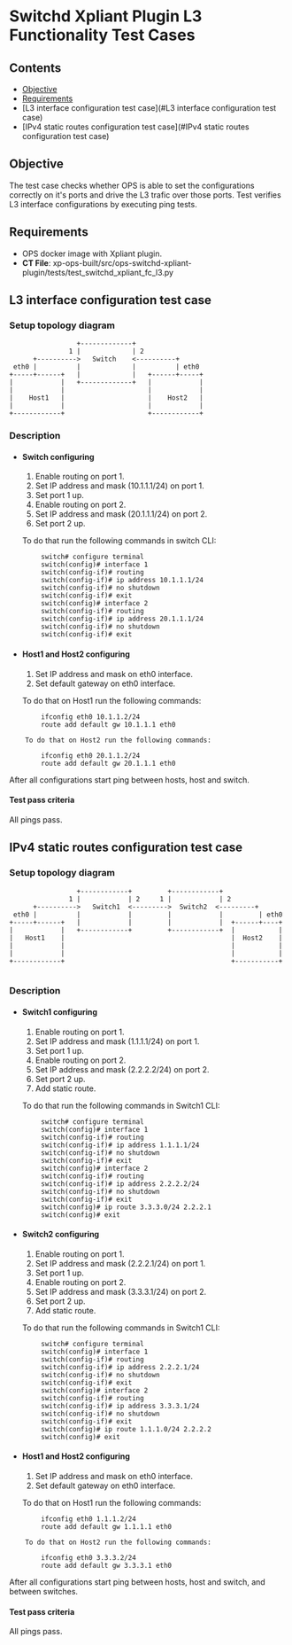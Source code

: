 # Switchd Xpliant Plugin L3 Functionality Test Cases  

## Contents  

- [Objective](#Objective)
- [Requirements](#Requirements)  
- [L3 interface configuration test case](#L3 interface configuration test case)    
- [IPv4 static routes configuration test case](#IPv4 static routes configuration test case)
   
    
    


##  Objective
The test case checks whether OPS is able to set the configurations correctly on it's ports and drive the L3 trafic over those ports. Test verifies L3 interface configurations by executing ping tests.

## Requirements
- OPS docker image with Xpliant plugin.
- **CT File**: xp-ops-built/src/ops-switchd-xpliant-plugin/tests/test_switchd_xpliant_fc_l3.py

## L3 interface configuration test case  

### Setup topology diagram  
```ditaa
                 +-------------+      
               1 |             | 2
      +---------->   Switch    <----------+
 eth0 |          |             |          | eth0
+-----+------+   |             |   +------+-----+
|            |   +-------------+   |            |
|            |                     |            |
|    Host1   |                     |    Host2   |
|            |                     |            |
+------------+                     +------------+

```
### Description  
- #### Switch configuring
    1. Enable routing on port 1.
    2. Set IP address and mask (10.1.1.1/24) on port 1.
    3. Set port 1 up.
    4. Enable routing on port 2.
    5. Set IP address and mask (20.1.1.1/24) on port 2.
    6. Set port 2 up.  
    
    To do that run the following commands in switch CLI:
    
```
        switch# configure terminal               
        switch(config)# interface 1
        switch(config-if)# routing
        switch(config-if)# ip address 10.1.1.1/24        
        switch(config-if)# no shutdown
        switch(config-if)# exit        
        switch(config)# interface 2
        switch(config-if)# routing
        switch(config-if)# ip address 20.1.1.1/24        
        switch(config-if)# no shutdown
        switch(config-if)# exit
```
- #### Host1 and Host2 configuring
    1. Set IP address and mask on eth0 interface.
    2. Set default gateway on eth0 interface.
    
          
    To do that on Host1 run the following commands:
```
        ifconfig eth0 10.1.1.2/24
        route add default gw 10.1.1.1 eth0             
```
        To do that on Host2 run the following commands:        
```
        ifconfig eth0 20.1.1.2/24
        route add default gw 20.1.1.1 eth0             
```
After all configurations start ping between hosts, host and switch.

#### Test pass criteria
All pings pass.  

## IPv4 static routes configuration test case  

### Setup topology diagram  

```ditaa
                 +------------+         +------------+
               1 |            | 2     1 |            | 2
      +---------->   Switch1  <--------->  Switch2  <---------+
 eth0 |          |            |         |            |         | eth0
+-----+------+   |            |         |            |  +------+----+
|            |   +------------+         +------------+  |           |
|   Host1    |                                          |  Host2    |
|            |                                          |           |
|            |                                          |           |
+------------+                                          +-----------+


```  
### Description  
- #### Switch1 configuring  
    1. Enable routing on port 1.
    2. Set IP address and mask (1.1.1.1/24) on port 1.
    3. Set port 1 up.
    4. Enable routing on port 2.
    5. Set IP address and mask (2.2.2.2/24) on port 2.
    6. Set port 2 up.
    7. Add static route.  
    
    To do that run the following commands in Switch1 CLI:
    
```
        switch# configure terminal               
        switch(config)# interface 1
        switch(config-if)# routing
        switch(config-if)# ip address 1.1.1.1/24        
        switch(config-if)# no shutdown
        switch(config-if)# exit        
        switch(config)# interface 2
        switch(config-if)# routing
        switch(config-if)# ip address 2.2.2.2/24        
        switch(config-if)# no shutdown
        switch(config-if)# exit
        switch(config)# ip route 3.3.3.0/24 2.2.2.1
        switch(config)# exit
```

- #### Switch2 configuring  
    1. Enable routing on port 1.
    2. Set IP address and mask (2.2.2.1/24) on port 1.
    3. Set port 1 up.
    4. Enable routing on port 2.
    5. Set IP address and mask (3.3.3.1/24) on port 2.
    6. Set port 2 up.
    7. Add static route.  
    
    To do that run the following commands in Switch1 CLI:
    
```
        switch# configure terminal               
        switch(config)# interface 1
        switch(config-if)# routing
        switch(config-if)# ip address 2.2.2.1/24        
        switch(config-if)# no shutdown
        switch(config-if)# exit        
        switch(config)# interface 2
        switch(config-if)# routing
        switch(config-if)# ip address 3.3.3.1/24        
        switch(config-if)# no shutdown
        switch(config-if)# exit
        switch(config)# ip route 1.1.1.0/24 2.2.2.2
        switch(config)# exit
```

- #### Host1 and Host2 configuring
    1. Set IP address and mask on eth0 interface.
    2. Set default gateway on eth0 interface.
    
          
    To do that on Host1 run the following commands:
```
        ifconfig eth0 1.1.1.2/24
        route add default gw 1.1.1.1 eth0             
```
        To do that on Host2 run the following commands:        
```
        ifconfig eth0 3.3.3.2/24
        route add default gw 3.3.3.1 eth0             
```
After all configurations start ping between hosts, host and switch, and between switches.

#### Test pass criteria
All pings pass.